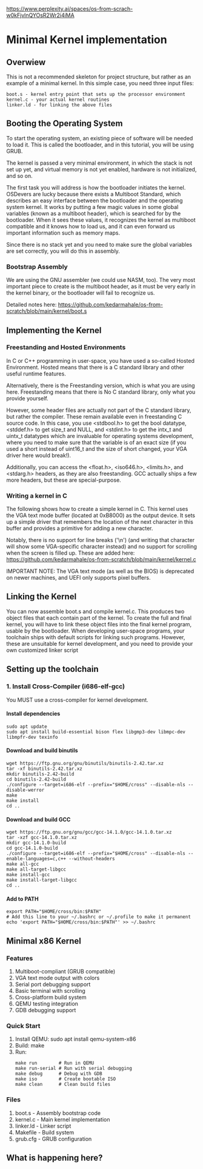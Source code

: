 https://www.perplexity.ai/spaces/os-from-scrach-w0kFjvlnQYOsR2Wr2i4iMA

# Minimal Kernel implementation

## Overwiew

This is not a recommended skeleton for project structure, but rather as an example of a minimal kernel. 
In this simple case, you need three input files:

    boot.s - kernel entry point that sets up the processor environment
    kernel.c - your actual kernel routines
    linker.ld - for linking the above files
	
## Booting the Operating System

To start the operating system, an existing piece of software will be needed to load it. 
This is called the bootloader, and in this tutorial, you will be using GRUB. 

The kernel is passed a very minimal environment, in which the stack is not set up yet, and virtual memory 
is not yet enabled, hardware is not initialized, and so on. 
 
The first task you will address is how the bootloader initiates the kernel. OSDevers are lucky because 
there exists a Multiboot Standard, which describes an easy interface between the bootloader and the
operating system kernel. It works by putting a few magic values in some global variables (known as a multiboot header), 
which is searched for by the bootloader. When it sees these values, it recognizes the kernel as multiboot compatible 
and it knows how to load us, and it can even forward us important information such as memory maps.

Since there is no stack yet and you need to make sure the global variables are set correctly, you will do this in assembly. 

### Bootstrap Assembly

We are using the GNU assembler (we could use NASM, too).
The very most important piece to create is the multiboot header, as it must be very early in the kernel binary,
or the bootloader will fail to recognize us. 

Detailed notes here: https://github.com/kedarmahale/os-from-scratch/blob/main/kernel/boot.s

## Implementing the Kernel

### Freestanding and Hosted Environments

In C or C++ programming in user-space, you have used a so-called Hosted Environment. Hosted means that there is a C 
standard library and other useful runtime features. 

Alternatively, there is the Freestanding version, which is what you are using here. Freestanding means that there is 
No C standard library, only what you provide yourself. 

However, some header files are actually not part of the C standard library, but rather the compiler. These remain 
available even in freestanding C source code. In this case, you use <stdbool.h> to get the bool datatype, <stddef.h> 
to get size_t and NULL, and <stdint.h> to get the intx_t and uintx_t datatypes which are invaluable for operating systems 
development, where you need to make sure that the variable is of an exact size 
(if you used a short instead of uint16_t and the size of short changed, your VGA driver here would break!). 

Additionally, you can access the <float.h>, <iso646.h>, <limits.h>, and <stdarg.h> headers, as they are also freestanding. 
GCC actually ships a few more headers, but these are special-purpose. 

### Writing a kernel in C

The following shows how to create a simple kernel in C. This kernel uses the VGA text mode buffer (located at 0xB8000) 
as the output device. It sets up a simple driver that remembers the location of the next character in this buffer and provides 
a primitive for adding a new character. 

Notably, there is no support for line breaks ('\n') (and writing that character will show some VGA-specific character instead) 
and no support for scrolling when the screen is filled up. 
These are added here: https://github.com/kedarmahale/os-from-scratch/blob/main/kernel/kernel.c

IMPORTANT NOTE: The VGA text mode (as well as the BIOS) is deprecated on newer machines, and UEFI only supports pixel buffers.

## Linking the Kernel

You can now assemble boot.s and compile kernel.c. This produces two object files that each contain part of the kernel. 
To create the full and final kernel, you will have to link these object files into the final kernel program, usable by the 
bootloader. When developing user-space programs, your toolchain ships with default scripts for linking such programs. 
However, these are unsuitable for kernel development, and you need to provide your own customized linker script

## Setting up the toolchain

### 1. Install Cross-Compiler (i686-elf-gcc)
You MUST use a cross-compiler for kernel development. 

#### Install dependencies
```
sudo apt update
sudo apt install build-essential bison flex libgmp3-dev libmpc-dev libmpfr-dev texinfo
```

#### Download and build binutils
```
wget https://ftp.gnu.org/gnu/binutils/binutils-2.42.tar.xz
tar -xf binutils-2.42.tar.xz
mkdir binutils-2.42-build
cd binutils-2.42-build
./configure --target=i686-elf --prefix="$HOME/cross" --disable-nls --disable-werror
make
make install
cd ..
```
#### Download and build GCC
```
wget https://ftp.gnu.org/gnu/gcc/gcc-14.1.0/gcc-14.1.0.tar.xz
tar -xzf gcc-14.1.0.tar.xz
mkdir gcc-14.1.0-build
cd gcc-14.1.0-build
./configure --target=i686-elf --prefix="$HOME/cross" --disable-nls --enable-languages=c,c++ --without-headers
make all-gcc
make all-target-libgcc
make install-gcc
make install-target-libgcc
cd ..
```
#### Add to PATH
```
export PATH="$HOME/cross/bin:$PATH"
# Add this line to your ~/.bashrc or ~/.profile to make it permanent
echo 'export PATH="$HOME/cross/bin:$PATH"' >> ~/.bashrc
```

## Minimal x86 Kernel

### Features
  1. Multiboot-compliant (GRUB compatible)
  2. VGA text mode output with colors
  3. Serial port debugging support
  4. Basic terminal with scrolling
  5. Cross-platform build system
  6. QEMU testing integration
  7. GDB debugging support

### Quick Start

  1. Install QEMU: sudo apt install qemu-system-x86
  2. Build: make
  3. Run: 
        ```
      make run        # Run in QEMU
      make run-serial # Run with serial debugging
      make debug      # Debug with GDB
      make iso        # Create bootable ISO
      make clean      # Clean build files
        ```

### Files
  1. boot.s - Assembly bootstrap code
  2. kernel.c - Main kernel implementation
  3. linker.ld - Linker script
  4. Makefile - Build system
  5. grub.cfg - GRUB configuration

## What is happening here?




